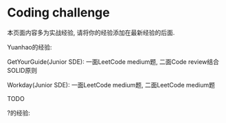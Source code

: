 # Coding challenge

本页面内容多为实战经验, 请将你的经验添加在最新经验的后面.

Yuanhao的经验:

GetYourGuide(Junior SDE): 一面LeetCode medium题, 二面Code review结合SOLID原则

Workday(Junior SDE): 一面LeetCode medium题, 二面LeetCode medium题

TODO

?的经验:
